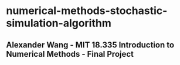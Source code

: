 # numerical-methods-stochastic-simulation-algorithm
## Alexander Wang - MIT 18.335 Introduction to Numerical Methods - Final Project
